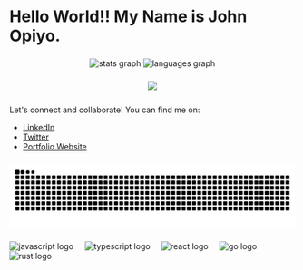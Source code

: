 <h1 align="left">Hello World!! My  Name is John Opiyo.</h1>

###

<div align="center">
  <img src="https://github-readme-stats.vercel.app/api?username=SidneyOps75&hide_title=false&hide_rank=false&show_icons=true&include_all_commits=true&count_private=true&disable_animations=false&theme=dracula&locale=en&hide_border=false&order=1" height="150" alt="stats graph"  />
  <img src="https://github-readme-stats.vercel.app/api/top-langs?username=SidneyOps75&locale=en&hide_title=false&layout=compact&card_width=320&langs_count=5&theme=dracula&hide_border=false&order=2" height="150" alt="languages graph"  />
</div>

###

<div align="center">
  <img src="https://profile-counter.glitch.me/SidneyOps75/count.svg?"  />
</div>

###

Let's connect and collaborate! You can find me on:

- [LinkedIn](https://www.linkedin.com/in/john-opiyo-b20056141/)
- [Twitter](https://x.com/johnsidops)
- [Portfolio Website](https://sidneyops75.github.io/)

###

<img src="https://raw.githubusercontent.com/SidneyOps75/SidneyOps75/output/snake.svg" alt="Snake animation" />

###

<div align="left">
  <img src="https://cdn.jsdelivr.net/gh/devicons/devicon/icons/javascript/javascript-original.svg" height="40" alt="javascript logo"  />
  <img width="12" />
  <img src="https://cdn.jsdelivr.net/gh/devicons/devicon/icons/typescript/typescript-original.svg" height="40" alt="typescript logo"  />
  <img width="12" />
  <img src="https://cdn.jsdelivr.net/gh/devicons/devicon/icons/react/react-original.svg" height="40" alt="react logo"  />
  <img width="12" />
  <img src="https://cdn.jsdelivr.net/gh/devicons/devicon/icons/go/go-original.svg" height="40" alt="go logo"  />
  <img width="12" />
  <img src="https://skillicons.dev/icons?i=rust" height="40" alt="rust logo"  />
</div>

###
